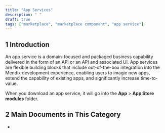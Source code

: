 ```yaml
---
title: "App Services"
description: " "
draft: true 
tags: ["marketplace", "marketplace component", "app service"]
---
```


## 1 Introduction

An app service is a domain-focused and packaged business capability delivered in the form of an API or an API and associated UI. App services are flexible building blocks that include out-of-the-box integration into the Mendix development experience, enabling users to imagie new apps, extend the capability of existing apps, and significantly increase time-to-value.

When you download an app service, it will go into the **App** > **App Store modules** folder.

## 2 Main Documents in This Category

* 